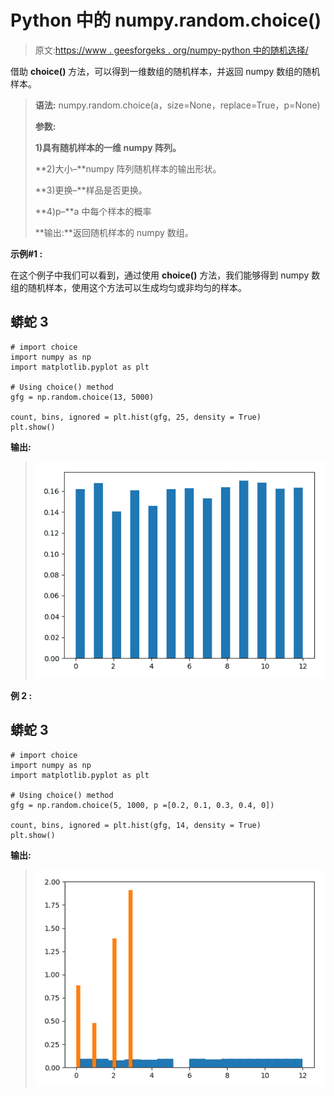 # Python 中的 numpy.random.choice()

> 原文:[https://www . geesforgeks . org/numpy-python 中的随机选择/](https://www.geeksforgeeks.org/numpy-random-choice-in-python/)

借助 **choice()** 方法，可以得到一维数组的随机样本，并返回 numpy 数组的随机样本。

> **语法:** numpy.random.choice(a，size=None，replace=True，p=None)
> 
> **参数:**
> 
> **1)具有随机样本的一维 numpy 阵列。**
> 
> **2)大小–**numpy 阵列随机样本的输出形状。
> 
> **3)更换–**样品是否更换。
> 
> **4)p–**a 中每个样本的概率
> 
> **输出:**返回随机样本的 numpy 数组。

**示例#1 :**

在这个例子中我们可以看到，通过使用 **choice()** 方法，我们能够得到 numpy 数组的随机样本，使用这个方法可以生成均匀或非均匀的样本。

## 蟒蛇 3

```
# import choice
import numpy as np
import matplotlib.pyplot as plt

# Using choice() method
gfg = np.random.choice(13, 5000)

count, bins, ignored = plt.hist(gfg, 25, density = True)
plt.show()
```

**输出:**

> ![](img/428b15027678ae479c6ca92e53800914.png)

**例 2 :**

## 蟒蛇 3

```
# import choice
import numpy as np
import matplotlib.pyplot as plt

# Using choice() method
gfg = np.random.choice(5, 1000, p =[0.2, 0.1, 0.3, 0.4, 0])

count, bins, ignored = plt.hist(gfg, 14, density = True)
plt.show()
```

**输出:**

> ![](img/7390b3cf8adac7b1a655dd0476556acc.png)